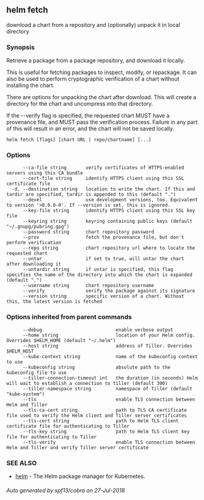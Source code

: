 ## helm fetch

download a chart from a repository and (optionally) unpack it in local directory

### Synopsis



Retrieve a package from a package repository, and download it locally.

This is useful for fetching packages to inspect, modify, or repackage. It can
also be used to perform cryptographic verification of a chart without installing
the chart.

There are options for unpacking the chart after download. This will create a
directory for the chart and uncompress into that directory.

If the --verify flag is specified, the requested chart MUST have a provenance
file, and MUST pass the verification process. Failure in any part of this will
result in an error, and the chart will not be saved locally.


```
helm fetch [flags] [chart URL | repo/chartname] [...]
```

### Options

```
      --ca-file string       verify certificates of HTTPS-enabled servers using this CA bundle
      --cert-file string     identify HTTPS client using this SSL certificate file
  -d, --destination string   location to write the chart. If this and tardir are specified, tardir is appended to this (default ".")
      --devel                use development versions, too. Equivalent to version '>0.0.0-0'. If --version is set, this is ignored.
      --key-file string      identify HTTPS client using this SSL key file
      --keyring string       keyring containing public keys (default "~/.gnupg/pubring.gpg")
      --password string      chart repository password
      --prov                 fetch the provenance file, but don't perform verification
      --repo string          chart repository url where to locate the requested chart
      --untar                if set to true, will untar the chart after downloading it
      --untardir string      if untar is specified, this flag specifies the name of the directory into which the chart is expanded (default ".")
      --username string      chart repository username
      --verify               verify the package against its signature
      --version string       specific version of a chart. Without this, the latest version is fetched
```

### Options inherited from parent commands

```
      --debug                           enable verbose output
      --home string                     location of your Helm config. Overrides $HELM_HOME (default "~/.helm")
      --host string                     address of Tiller. Overrides $HELM_HOST
      --kube-context string             name of the kubeconfig context to use
      --kubeconfig string               absolute path to the kubeconfig file to use
      --tiller-connection-timeout int   the duration (in seconds) Helm will wait to establish a connection to tiller (default 300)
      --tiller-namespace string         namespace of Tiller (default "kube-system")
      --tls                             enable TLS connection between Helm and Tiller
      --tls-ca-cert string              path to TLS CA certificate file used to verify the Helm client and Tiller server certificates
      --tls-cert string                 path to Helm TLS client certificate file for authenticating to Tiller
      --tls-key string                  path to Helm TLS client key file for authenticating to Tiller
      --tls-verify                      enable TLS connection between Helm and Tiller and verify Tiller server certificate
```

### SEE ALSO
* [helm](helm.md)	 - The Helm package manager for Kubernetes.

###### Auto generated by spf13/cobra on 27-Jul-2018
